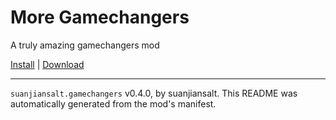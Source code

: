 # More Gamechangers

A truly amazing gamechangers mod

[Install](https://hitman-resources.netlify.app/smf-install-link/https://github.com/suanjiansalt/GameChangersVariation/releases/latest/download/mod.framework.zip) | [Download](https://github.com/suanjiansalt/GameChangersVariation/releases/latest/download/mod.framework.zip)

---

`suanjiansalt.gamechangers` v0.4.0, by suanjiansalt. This README was automatically generated from the mod's manifest.
